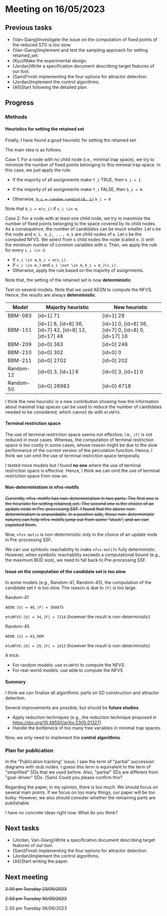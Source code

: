 # Meeting on 16/05/2023

## Previous tasks

+ {Van-Giang}Investigate the issue on the computation of fixed points of the reduced STG is too slow.
+ {Van-Giang}Implement and test the sampling approach for setting retained_set.
+ {Kyu}Make the experimental design.
+ {Jordan}Write a specification document describing target features of our tool.
+ {Sam}Finish implementing the four options for attractor detection.
+ {Jordan}Implement the control algorithms.
+ {All}Start following the detailed plan.

## Progress

### Methods

#### Heuristics for setting the retained set

Finally, I have found a good heuristic for setting the retained set.

The main idea is as follows.



Case 1: For a node with no child node (i.e., minimal trap space), we try to minimize the number of fixed points belonging to this minimal trap space. In this case, we just apply the rule:

+ If the majority of all assignments make `f_i` TRUE, then `b_i = 1`.

+ If the majority of all assignments make `f_i` FALSE, then `b_i = 0`.
+ Otherwise, ~~`b_i = random.randint(0, 1)`~~ `b_i = 0`

Note that `b_i = m(v_i)` if `v_i \in m`.

Case 2: For a node with at least one child node, we try to maximize the number of fixed points belonging to the space covered by its child nodes. As a consequence, the number of candidates can be much smaller. Let `m` be the node and `m_1, m_2, ..., m_k` are child nodes of `m`. Let `U` be the computed NFVS. We select from `k` child nodes the node (called `m_J`) with the minimum number of common variables with `U`. Then, we apply the rule for every `v_i \in U`:

+ If `v_i \in m`, `b_i = m(v_i)`.
+ If `v_i \in m_J` and `v_i \not \in m`, `b_i = m_J(v_i)`.
+ Otherwise, apply the rule based on the majority of assignments.



Note that, the setting of the retained set is now **deterministic**.

Test on several models. Note that we used AEON to compute the NFVS. Hence, the results are always **deterministic**.

| Model     | Majority heuristic                                    | New heuristic                                       |
| --------- | ----------------------------------------------------- | --------------------------------------------------- |
| BBM-083   | [id=1] 71                                             | [id=1] 28                                           |
| BBM-151   | [id=1] 8, [id=6] 36, [id=7] 42, [id=8] 12, [id=17] 48 | [id=1] 0, [id=6] 36, [id=7] 0, [id=8] 0, [id=17] 16 |
| BBM-209   | [id=0] 363                                            | [id=0] 248                                          |
| BBM-210   | [id=0] 302                                            | [id=0] 0                                            |
| BBM-211   | [id=0] 2702                                           | [id=0] 202                                          |
| Random-12 | [id=0] 3, [id=1] 6                                    | [id=0] 3, [id=1] 0                                  |
| Random-50 | [id=0] 26983                                          | [id=0] 4718                                         |



I think the new heuristic is a new contribution showing how the information about maximal trap spaces can be used to reduce the number of candidates needed to be considered, which cannot do with `mtsNFVS`.

#### Terminal restriction space

The use of terminal restriction space seems not effective, i.e., `|F|` is not reduced in most cases. Whereas, the computation of terminal restriction space is too costly in some cases, whose reason might be due to the slow performance of the current version of the percolation function. Hence, I think we can omit the use of terminal restriction space temporally.



I tested more models but I found **no one** where the use of terminal restriction space is effective. Hence, I think we can omit the use of terminal restriction space from now on.

#### Non-deterministism in nfvs-motifs

~~Currently, nfvs-motifs has non-deterministism in two parts. The first one is the heuristic for setting retained_set. The second one is the choice of an update node in Pre-processing SSF. I found that the above non-deterministism is unavoidable. In a positive side, these non-deterministic natures can help nfvs-motifs jump out from some "stuck", and we can exploited them.~~



Now, `nfvs-motis` is non-deterministic only in the choice of an update node in Pre-processing SSF.



We can use symbolic reachability to make `nfvs-motifs` fully deterministic. However, when symbolic reachability exceeds a computational bound (e.g., the maximum BDD size), we need to fall back to Pre-processing SSF.

#### Issue on the computation of the candidate set is too slow

In some models (e.g., Random-41, Random-45), the computation of the candidate set `F` is too slow. The reason is due to `|F|` is too large.



Random-41

`AEON`: `|U| = 40`, `|F| = 360875`

`mtsNFVS`: `|U| = 34`, `|F| = 7214` (however the result is non-deterministic)



Random-45

`AEON`: `|U| = 43`, `OOM`

`mtsNFVS`: `|U| = 29`, `|F| = 1413` (however the result is non-deterministic)



A trick:

+ For random models: use `mtsNFVS` to compute the NFVS
+ For real-world models: use `AEON` to compute the NFVS

#### Summary

I think we can finalize all algorithmic parts on SD construction and attractor detection.

Several improvements are possible, but should be **future studies**.

+ Apply reduction techniques (e.g., the reduction technique proposed in <https://doi.org/10.48550/arXiv.2305.01327>)
+ Handle the bottleneck of too many free variables in minimal trap spaces.



Now, we only need to implement the **control algorithms**.



### Plan for publication

In the "Publication tracking" issue, I saw the term of "partial" succession diagrams with stub nodes. I guess this term is equivalent to the term of "simplified" SDs that we used before. Also, "partial" SDs are different from "goal-driven" SDs. {Sam} Could you please confirm this?



Regarding the paper, in my opinion, there is too much. We should focus on several main points. If we focus on too many things, our paper will be too bulky. However, we also should consider whether the remaining parts are publishable.



I have no concrete ideas right now. What do you think?



## Next tasks

+ {Jordan, Van-Giang}Write a specification document describing target features of our tool.
+ {Sam}Finish implementing the four options for attractor detection.
+ {Jordan}Implement the control algorithms.
+ {All}Start writing the paper.



## Next meeting

~~2:30 pm Tuesday 23/05/2023~~

~~2:30 pm Tuesday 30/05/2023~~

2:30 pm Tuesday 06/06/2023